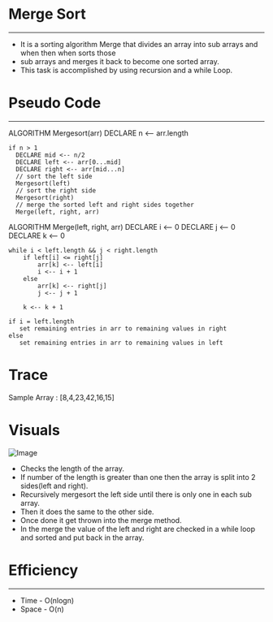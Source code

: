 # Merge Sort
------------------
- It is a sorting algorithm Merge that divides an array into sub arrays and when then when sorts those
- sub arrays and merges it back to become one sorted array.
- This task is accomplished by using recursion and a while Loop.
# Pseudo Code
---------------
ALGORITHM Mergesort(arr)
    DECLARE n <-- arr.length
           
    if n > 1
      DECLARE mid <-- n/2
      DECLARE left <-- arr[0...mid]
      DECLARE right <-- arr[mid...n]
      // sort the left side
      Mergesort(left)
      // sort the right side
      Mergesort(right)
      // merge the sorted left and right sides together
      Merge(left, right, arr)

ALGORITHM Merge(left, right, arr)
    DECLARE i <-- 0
    DECLARE j <-- 0
    DECLARE k <-- 0

    while i < left.length && j < right.length
        if left[i] <= right[j]
            arr[k] <-- left[i]
            i <-- i + 1
        else
            arr[k] <-- right[j]
            j <-- j + 1
            
        k <-- k + 1

    if i = left.length
       set remaining entries in arr to remaining values in right
    else
       set remaining entries in arr to remaining values in left

# Trace
Sample Array : [8,4,23,42,16,15]


# Visuals
![Image](\assets\Visual.png)

- Checks the length of the array.
- If number of the length is greater than one then the array is split into 2 sides(left and right).
- Recursively mergesort the left side until there is only one in each sub array.
- Then it does the same to the other side.
- Once done it get thrown into the merge method.
- In the merge the value of the left and right are checked in a while loop and sorted and put back in the array.


# Efficiency
---------------
- Time - O(nlogn)
- Space - O(n)